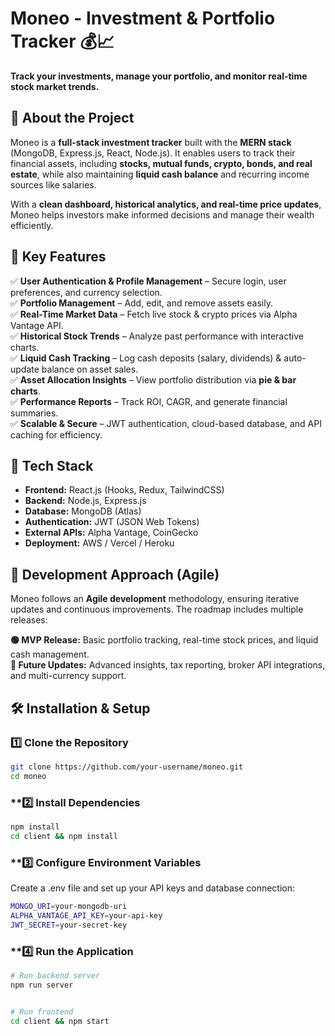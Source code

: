 # Moneo - Investment & Portfolio Tracker 💰📈  
**Track your investments, manage your portfolio, and monitor real-time stock market trends.**  

## 🔹 About the Project  
Moneo is a **full-stack investment tracker** built with the **MERN stack** (MongoDB, Express.js, React, Node.js). It enables users to track their financial assets, including **stocks, mutual funds, crypto, bonds, and real estate**, while also maintaining **liquid cash balance** and recurring income sources like salaries.  

With a **clean dashboard, historical analytics, and real-time price updates**, Moneo helps investors make informed decisions and manage their wealth efficiently.  

## 🚀 Key Features  
✅ **User Authentication & Profile Management** – Secure login, user preferences, and currency selection.  
✅ **Portfolio Management** – Add, edit, and remove assets easily.  
✅ **Real-Time Market Data** – Fetch live stock & crypto prices via Alpha Vantage API.  
✅ **Historical Stock Trends** – Analyze past performance with interactive charts.  
✅ **Liquid Cash Tracking** – Log cash deposits (salary, dividends) & auto-update balance on asset sales.  
✅ **Asset Allocation Insights** – View portfolio distribution via **pie & bar charts**.  
✅ **Performance Reports** – Track ROI, CAGR, and generate financial summaries.  
✅ **Scalable & Secure** – JWT authentication, cloud-based database, and API caching for efficiency.  

## 📌 Tech Stack  
- **Frontend:** React.js (Hooks, Redux, TailwindCSS)  
- **Backend:** Node.js, Express.js  
- **Database:** MongoDB (Atlas)  
- **Authentication:** JWT (JSON Web Tokens)  
- **External APIs:** Alpha Vantage, CoinGecko  
- **Deployment:** AWS / Vercel / Heroku  

## 🔄 Development Approach (Agile)  
Moneo follows an **Agile development** methodology, ensuring iterative updates and continuous improvements. The roadmap includes multiple releases:  

**🟢 MVP Release:** Basic portfolio tracking, real-time stock prices, and liquid cash management.  
**🔵 Future Updates:** Advanced insights, tax reporting, broker API integrations, and multi-currency support.  

## 🛠 Installation & Setup  
### **1️⃣ Clone the Repository**  
```bash
git clone https://github.com/your-username/moneo.git
cd moneo
````

### **2️⃣ Install Dependencies
```bash
npm install
cd client && npm install
```

### **3️⃣ Configure Environment Variables
Create a .env file and set up your API keys and database connection:
```bash
MONGO_URI=your-mongodb-uri
ALPHA_VANTAGE_API_KEY=your-api-key
JWT_SECRET=your-secret-key
```
### **4️⃣ Run the Application
```bash
# Run backend server
npm run server


# Run frontend
cd client && npm start
```
